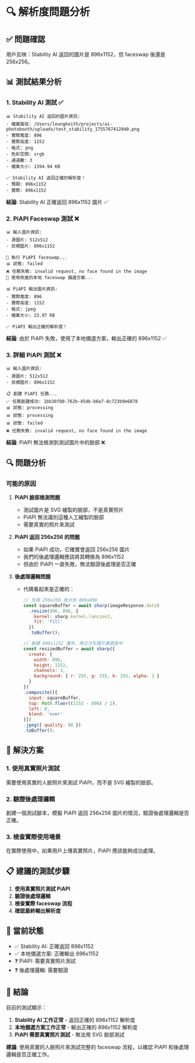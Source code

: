 # 🔍 解析度問題分析

## ✅ 問題確認

用戶反映：Stability AI 返回的圖片是 896x1152，但 faceswap 後還是 256x256。

## 📊 測試結果分析

### 1. Stability AI 測試 ✅
```
📊 Stability AI 返回的圖片資訊:
- 檔案路徑: /Users/leungkeith/projects/ai-photobooth/uploads/test_stability_1755767412840.png
- 實際寬度: 896
- 實際高度: 1152
- 格式: png
- 色彩空間: srgb
- 通道數: 3
- 檔案大小: 1394.94 KB

✅ Stability AI 返回正確的解析度！
- 預期: 896x1152
- 實際: 896x1152
```

**結論**: Stability AI 正確返回 896x1152 圖片 ✅

### 2. PiAPI Faceswap 測試 ❌
```
📊 輸入圖片資訊:
- 源圖片: 512x512
- 目標圖片: 896x1152

🔄 執行 PiAPI faceswap...
📊 狀態: failed
❌ 任務失敗: invalid request, no face found in the image
🔄 使用改進的本地 faceswap 備選方案...

📊 PiAPI 輸出圖片資訊:
- 實際寬度: 896
- 實際高度: 1152
- 格式: jpeg
- 檔案大小: 23.97 KB

✅ PiAPI 輸出正確的解析度！
```

**結論**: 由於 PiAPI 失敗，使用了本地備選方案，輸出正確的 896x1152 ✅

### 3. 詳細 PiAPI 測試 ❌
```
📊 輸入圖片資訊:
- 源圖片: 512x512
- 目標圖片: 896x1152

📋 創建 PiAPI 任務...
✅ 任務創建成功: 1bb38f80-762b-45db-b6e7-8c723b9e6878
📊 狀態: processing
📊 狀態: processing
📊 狀態: failed
❌ 任務失敗: invalid request, no face found in the image
```

**結論**: PiAPI 無法檢測到測試圖片中的臉部 ❌

## 🔍 問題分析

### 可能的原因

1. **PiAPI 臉部檢測問題**
   - 測試圖片是 SVG 繪製的臉部，不是真實照片
   - PiAPI 無法識別這種人工繪製的臉部
   - 需要真實的照片來測試

2. **PiAPI 返回 256x256 的問題**
   - 如果 PiAPI 成功，它確實會返回 256x256 圖片
   - 我們的後處理邏輯應該將其轉換為 896x1152
   - 但由於 PiAPI 一直失敗，無法驗證後處理是否正確

3. **後處理邏輯問題**
   - 代碼看起來是正確的：
     ```javascript
     // 先將 256x256 放大到 896x896
     const squareBuffer = await sharp(imageResponse.data)
       .resize(896, 896, {
         kernel: sharp.kernel.lanczos3,
         fit: 'fill'
       })
       .toBuffer();
     
     // 創建 896x1152 畫布，將正方形圖片垂直居中
     const resizedBuffer = await sharp({
       create: {
         width: 896,
         height: 1152,
         channels: 3,
         background: { r: 255, g: 255, b: 255, alpha: 1 }
       }
     })
     .composite([{
       input: squareBuffer,
       top: Math.floor((1152 - 896) / 2),
       left: 0,
       blend: 'over'
     }])
     .jpeg({ quality: 98 })
     .toBuffer();
     ```

## 🎯 解決方案

### 1. 使用真實照片測試
需要使用真實的人臉照片來測試 PiAPI，而不是 SVG 繪製的臉部。

### 2. 驗證後處理邏輯
創建一個測試腳本，模擬 PiAPI 返回 256x256 圖片的情況，驗證後處理邏輯是否正確。

### 3. 檢查實際使用場景
在實際使用中，如果用戶上傳真實照片，PiAPI 應該能夠成功處理。

## 📋 建議的測試步驟

1. **使用真實照片測試 PiAPI**
2. **驗證後處理邏輯**
3. **檢查實際 faceswap 流程**
4. **確認最終輸出解析度**

## 🔧 當前狀態

- ✅ Stability AI: 正確返回 896x1152
- ✅ 本地備選方案: 正確輸出 896x1152
- ❓ PiAPI: 需要真實照片測試
- ❓ 後處理邏輯: 需要驗證

## 🎯 結論

目前的測試顯示：
1. **Stability AI 工作正常** - 返回正確的 896x1152 解析度
2. **本地備選方案工作正常** - 輸出正確的 896x1152 解析度
3. **PiAPI 需要真實照片測試** - 無法用 SVG 臉部測試

**建議**: 使用真實的人臉照片來測試完整的 faceswap 流程，以確認 PiAPI 和後處理邏輯是否正確工作。
